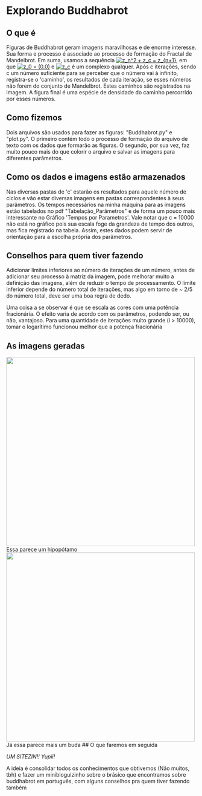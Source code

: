 # Explorando Buddhabrot

## O que é

  Figuras de Buddhabrot geram imagens maravilhosas e de enorme interesse. Sua forma e processo é associado ao processo de formação do Fractal de Mandelbrot. Em suma, usamos a sequência <a href="https://www.codecogs.com/eqnedit.php?latex=z_n^2&space;&plus;&space;z_c&space;=&space;z_{n&plus;1}" target="_blank"><img src="https://latex.codecogs.com/gif.latex?z_n^2&space;&plus;&space;z_c&space;=&space;z_{n&plus;1}" title="z_n^2 + z_c = z_{n+1}" /></a>, em que <a href="https://www.codecogs.com/eqnedit.php?latex=z_0&space;=&space;(0,0)" target="_blank"><img src="https://latex.codecogs.com/gif.latex?z_0&space;=&space;(0,0)" title="z_0 = (0,0)" /></a> e <a href="https://www.codecogs.com/eqnedit.php?latex=z_c" target="_blank"><img src="https://latex.codecogs.com/gif.latex?z_c" title="z_c" /></a> é um complexo qualquer. Após c iterações, sendo c um número suficiente para se perceber que o número vai à infinito, registra-se o 'caminho', os resultados de cada iteração, se esses números não forem do conjunto de Mandelbrot. Estes caminhos são registrados na imagem. A figura final é uma espécie de densidade do caminho percorrido por esses números.

## Como fizemos
  Dois arquivos são usados para fazer as figuras: "Buddhabrot.py" e "plot.py". O primeiro contém todo o processo de formação do arquivo de texto com os dados que formarão as figuras. O segundo, por sua vez, faz muito pouco mais do que colorir o arquivo e salvar as imagens para diferentes parâmetros.
  
 ## Como os dados e imagens estão armazenados
 
  Nas diversas pastas de 'c' estarão os resultados para aquele número de ciclos e vão estar diversas imagens em pastas correspondentes à seus parâmetros. Os tempos necessários na minha máquina para as imagens estão tabelados no pdf "Tabelação_Parâmetros" e de forma um pouco mais interessante no Gráfico 'Tempos por Parametros'. Vale notar que c = 10000 não está no gráfico pois sua escala foge da grandeza de tempo dos outros, mas fica registrado na tabela. Assim, estes dados podem servir de orientação para a escolha própria dos parâmetros.

## Conselhos para quem tiver fazendo
  
  Adicionar limites inferiores ao número de iterações de um número, antes de adicionar seu processo à matriz da imagem, pode melhorar muito a definição das imagens, além de reduzir o tempo de processamento. O limite inferior depende do número total de iterações, mas algo em torno de ~ 2/5 do número total, deve ser uma boa regra de dedo.
  
  Uma coisa a se observar é que se escala as cores com uma potência fracionária. O efeito varia de acordo com os parâmetros, podendo ser, ou não, vantajoso. Para uma quantidade de iterações muito grande (i > 10000), tomar o logarítimo funcionou melhor que a potença fracionária 
  
## As imagens geradas
<img src="https://github.com/eru-iluv/Explorando_Buddhabrot/blob/adding-julia-stuff/imagens_readme/496-c10%5E5-n10%5E6.png" width="500" height="500">
Essa parece um hipopótamo

<img src="https://github.com/eru-iluv/Explorando_Buddhabrot/blob/adding-julia-stuff/imagens_readme/seismic-npontos.tst.resolucao.1024x1024_p.1.png" width="500">
Já essa parece mais um buda
## O que faremos em seguida
   
   _UM SITEZIN!! Yupii!_
   
   A ideia é consolidar todos os conhecimentos que obtivemos (Não muitos, tbh) e fazer um minibloguizinho sobre o brásico que encontramos sobre buddhabrot em português, com alguns conselhos pra quem tiver fazendo também
